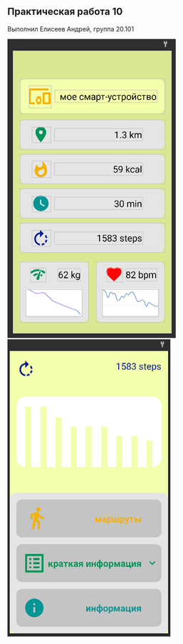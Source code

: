 ## Практическая работа 10
Выполнил Елисеев Андрей, группа 20.101

![Первый экран](/screenshots/home.png) ![Второй экран](/screenshots/steps.png)